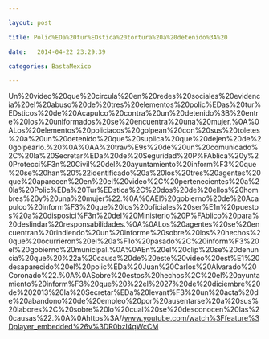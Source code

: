 ```yaml
---

layout: post

title: Polic%EDa%20tur%EDstica%20tortura%20a%20detenido%3A%20

date:   2014-04-22 23:29:39

categories: BastaMexico

---
```

Un%20video%20que%20circula%20en%20redes%20sociales%20evidencia%20el%20abuso%20de%20tres%20elementos%20polic%EDas%20tur%EDsticos%20de%20Acapulco%20contra%20un%20detenido%3B%20entre%20los%20uniformados%20se%20encuentra%20una%20mujer.%0A%0ALos%20elementos%20policiacos%20golpean%20con%20sus%20toletes%20a%20un%20detenido%20que%20suplica%20que%20dejen%20de%20golpearlo.%20%0A%0AA%20trav%E9s%20de%20un%20comunicado%2C%20la%20Secretar%EDa%20de%20Seguridad%20P%FAblica%20y%20Protecci%F3n%20Civil%20del%20ayuntamiento%20inform%F3%20que%20se%20han%20%22identificado%20a%20los%20tres%20agentes%20que%20aparecen%20en%20el%20video%2C%20pertenecientes%20a%20la%20Polic%EDa%20Tur%EDstica%2C%20dos%20de%20ellos%20hombres%20y%20una%20mujer%22.%0A%0AEl%20gobierno%20de%20Acapulco%20inform%F3%20que%20los%20oficiales%20ser%E1n%20puestos%20a%20disposici%F3n%20del%20Ministerio%20P%FAblico%20para%20deslindar%20responsabilidades.%0A%0ALos%20agentes%20se%20encuentran%20rindiendo%20un%20informe%20sobre%20los%20hechos%20que%20ocurrieron%20el%20a%F1o%20pasado%2C%20inform%F3%20el%20gobierno%20municipal.%0A%0AEn%20el%20clip%20se%20denuncia%20que%20%22a%20causa%20de%20este%20video%20est%E1%20desaparecido%20el%20polic%EDa%20Juan%20Carlos%20Alvarado%20Coronado%22.%0A%0ASobre%20estos%20hechos%2C%20el%20ayuntamiento%20inform%F3%20que%20%22el%2027%20de%20diciembre%20de%202013%20la%20Secretar%EDa%20levant%F3%20un%20acta%20de%20abandono%20de%20empleo%20por%20ausentarse%20a%20sus%20labores%2C%20sobre%20lo%20cual%20se%20desconocen%20las%20causas%22.%0A%0Ahttps%3A//www.youtube.com/watch%3Ffeature%3Dplayer_embedded%26v%3DR0bzI4qWcCM